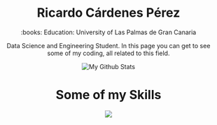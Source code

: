 <h1 align="center">Ricardo Cárdenes Pérez</h1>

<p align="center">
:books: Education: University of Las Palmas de Gran Canaria
</p>


<p align="center">
Data Science and Engineering Student. In this page you can get to see some of my coding, all related to this field.
</p>

<p align="center">
<img src="https://github-readme-stats.vercel.app/api?username=ricardocardn&show_icons=true&count_private=false&theme=transparent" alt="My Github Stats">
</p>


<h1 align="center">Some of my Skills</h1>
<p align="center">
<img src="https://skills.thijs.gg/icons?i=docker,java,python,r,c,linux,git&theme=dark"></p>
